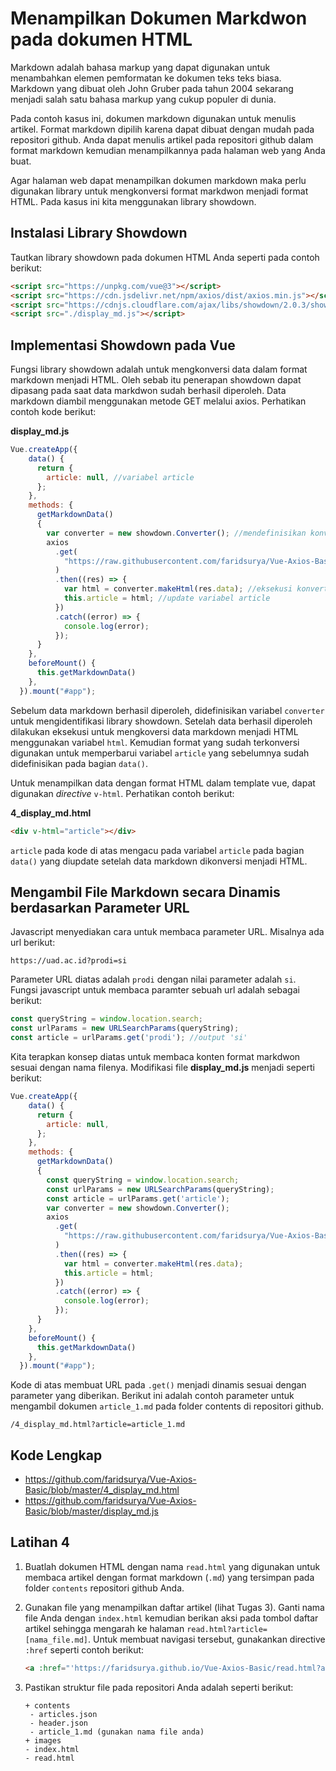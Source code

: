 # Menampilkan Dokumen Markdwon pada dokumen HTML

Markdown adalah bahasa markup yang dapat digunakan untuk menambahkan elemen pemformatan ke dokumen teks teks biasa. Markdown yang dibuat oleh John Gruber pada tahun 2004 sekarang menjadi salah satu bahasa markup yang cukup populer di dunia.

Pada contoh kasus ini, dokumen markdown digunakan untuk menulis artikel. Format markdown dipilih karena dapat dibuat dengan mudah pada repositori github. Anda dapat menulis artikel pada repositori github dalam format markdown kemudian menampilkannya pada halaman web yang Anda buat.

Agar halaman web dapat menampilkan dokumen markdown maka perlu digunakan library untuk mengkonversi format markdwon menjadi format HTML. Pada kasus ini kita menggunakan library showdown.

## Instalasi Library Showdown

Tautkan library showdown pada dokumen HTML Anda seperti pada contoh berikut:

```html
<script src="https://unpkg.com/vue@3"></script>
<script src="https://cdn.jsdelivr.net/npm/axios/dist/axios.min.js"></script>
<script src="https://cdnjs.cloudflare.com/ajax/libs/showdown/2.0.3/showdown.min.js"></script>
<script src="./display_md.js"></script>
```

## Implementasi Showdown pada Vue

Fungsi library showdown adalah untuk mengkonversi data dalam format markdown menjadi HTML. Oleh sebab itu penerapan showdown dapat dipasang pada saat data markdwon sudah berhasil diperoleh. Data markdown diambil menggunakan metode GET melalui axios. Perhatikan contoh kode berikut:

**display_md.js**

```javascript
Vue.createApp({
    data() {
      return {       
        article: null, //variabel article
      };
    },
    methods: {
      getMarkdownData()
      {               
        var converter = new showdown.Converter(); //mendefinisikan konverter
        axios
          .get(
            "https://raw.githubusercontent.com/faridsurya/Vue-Axios-Basic/master/contents/article_1.md"
          )
          .then((res) => {           
            var html = converter.makeHtml(res.data); //eksekusi konverter
            this.article = html; //update variabel article
          })
          .catch((error) => {
            console.log(error);
          });
      }
    },
    beforeMount() {
      this.getMarkdownData()
    },
  }).mount("#app");
```

Sebelum data markdown berhasil diperoleh, didefinisikan variabel `converter` untuk mengidentifikasi library showdown. Setelah data berhasil diperoleh dilakukan eksekusi untuk mengkoversi data markdown menjadi HTML menggunakan variabel `html`. Kemudian format yang sudah terkonversi digunakan untuk memperbarui variabel `article` yang sebelumnya sudah didefinisikan pada bagian `data()`.

Untuk menampilkan data dengan format HTML dalam template vue, dapat digunakan *directive* `v-html`. Perhatikan contoh berikut:

**4_display_md.html**

```html
<div v-html="article"></div>
```

`article` pada kode di atas mengacu pada variabel `article` pada bagian `data()` yang diupdate setelah data markdown dikonversi menjadi HTML.

## Mengambil File Markdown secara Dinamis berdasarkan Parameter URL

Javascript menyediakan cara untuk membaca parameter URL. Misalnya ada url berikut:

```
https://uad.ac.id?prodi=si
```

Parameter URL diatas adalah `prodi` dengan nilai parameter adalah `si`. Fungsi javascript untuk membaca paramter sebuah url adalah sebagai berikut:

```javascript
const queryString = window.location.search;
const urlParams = new URLSearchParams(queryString);
const article = urlParams.get('prodi'); //output 'si' 
```

Kita terapkan konsep diatas untuk membaca konten format markdwon sesuai dengan nama filenya. Modifikasi file **display_md.js** menjadi seperti berikut:

```javascript
Vue.createApp({
    data() {
      return {       
        article: null,
      };
    },
    methods: {
      getMarkdownData()
      {
        const queryString = window.location.search;
        const urlParams = new URLSearchParams(queryString);
        const article = urlParams.get('article');        
        var converter = new showdown.Converter();
        axios
          .get(
            "https://raw.githubusercontent.com/faridsurya/Vue-Axios-Basic/master/contents/"+article
          )
          .then((res) => {           
            var html = converter.makeHtml(res.data);           
            this.article = html;
          })
          .catch((error) => {
            console.log(error);
          });
      }
    },
    beforeMount() {
      this.getMarkdownData()
    },
  }).mount("#app");
```

Kode di atas membuat URL pada `.get()` menjadi dinamis sesuai dengan parameter yang diberikan. Berikut ini adalah contoh parameter untuk mengambil dokumen `article_1.md` pada folder contents di repositori github.

```
/4_display_md.html?article=article_1.md
```

## Kode Lengkap

- https://github.com/faridsurya/Vue-Axios-Basic/blob/master/4_display_md.html
- https://github.com/faridsurya/Vue-Axios-Basic/blob/master/display_md.js

## Latihan 4

1. Buatlah dokumen HTML dengan nama `read.html` yang digunakan untuk membaca artikel dengan format markdown (`.md`) yang tersimpan pada folder `contents` repositori github Anda.

2. Gunakan file yang menampilkan daftar artikel (lihat Tugas 3). Ganti nama file Anda dengan `index.html` kemudian berikan aksi pada tombol daftar artikel sehingga mengarah ke halaman `read.html?article=[nama_file.md]`. Untuk membuat navigasi tersebut, gunakankan directive `:href` seperti contoh berikut:

   ```html
   <a :href="'https://faridsurya.github.io/Vue-Axios-Basic/read.html?article='+item.content" class="btn btn-primary" role="button">Read</a>
   ```

3. Pastikan struktur file pada repositori Anda adalah seperti berikut:

   ```
   + contents
   	- articles.json
   	- header.json
   	- article_1.md (gunakan nama file anda)
   + images
   - index.html
   - read.html
   ```


